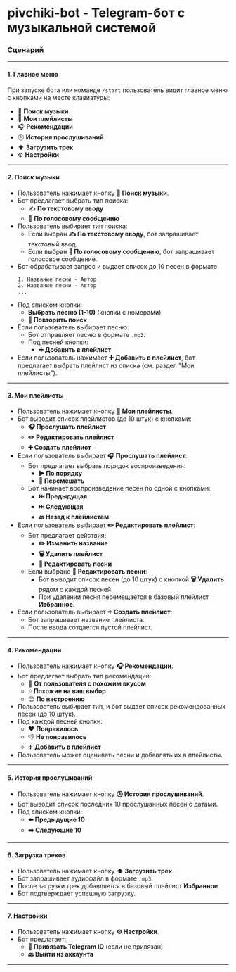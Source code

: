 # pivchiki-bot - Telegram-бот с музыкальной системой
### Сценарий 

---

#### **1. Главное меню**
При запуске бота или команде `/start` пользователь видит главное меню с кнопками на месте клавиатуры:
- 🎵 **Поиск музыки**
- 📁 **Мои плейлисты**
- 🎧 **Рекомендации**
- 🕒 **История прослушиваний**
- ⬆️ **Загрузить трек**
- ⚙️ **Настройки**

---

#### **2. Поиск музыки**
- Пользователь нажимает кнопку **🎵 Поиск музыки**.
- Бот предлагает выбрать тип поиска:
  - ✍️ **По текстовому вводу**
  - 🎤 **По голосовому сообщению**
- Пользователь выбирает тип поиска:
  - Если выбран  **✍️ По текстовому вводу**, бот запрашивает текстовый ввод.
  - Если выбран **🎤 По голосовому сообщению**, бот запрашивает голосовое сообщение.
- Бот обрабатывает запрос и выдает список до 10 песен в формате:
  ```
  1. Название песни - Автор
  2. Название песни - Автор
  ...
  ```
- Под списком кнопки:
  - **Выбрать песню (1-10)** (кнопки с номерами)
  - **🔄 Повторить поиск**
- Если пользователь выбирает песню:
  - Бот отправляет песню в формате `.mp3`.
  - Под песней кнопки:
    - **➕ Добавить в плейлист**
- Если пользователь нажимает **➕ Добавить в плейлист**, бот предлагает выбрать плейлист из списка (см. раздел "Мои плейлисты").

---

#### **3. Мои плейлисты**
- Пользователь нажимает кнопку **📁 Мои плейлисты**.
- Бот выводит список плейлистов (до 10 штук) с кнопками:
  - **🎧 Прослушать плейлист**
  - **✏️ Редактировать плейлист**
  - **➕ Создать плейлист**
- Если пользователь выбирает **🎧 Прослушать плейлист**:
  - Бот предлагает выбрать порядок воспроизведения:
    - **▶️ По порядку**
    - **🔀 Перемешать**
  - Бот начинает воспроизведение песен по одной с кнопками:
    - **⏮️ Предыдущая**
    - **⏭️ Следующая**
    - **🔙 Назад к плейлистам**
- Если пользователь выбирает **✏️ Редактировать плейлист**:
  - Бот предлагает действия:
    - **✏️ Изменить название**
    - **🗑️ Удалить плейлист**
    - **🎵 Редактировать песни**
  - Если выбрано **🎵 Редактировать песни**:
    - Бот выводит список песен (до 10 штук) с кнопкой **🗑️ Удалить** рядом с каждой песней.
    - При удалении песня перемещается в базовый плейлист **Избранное**.
- Если пользователь выбирает **➕ Создать плейлист**:
  - Бот запрашивает название плейлиста.
  - После ввода создается пустой плейлист.

---

#### **4. Рекомендации**
- Пользователь нажимает кнопку **🎧 Рекомендации**.
- Бот предлагает выбрать тип рекомендаций:
  - 👥 **От пользователя с похожим вкусом**
  - 🎶 **Похожие на ваш выбор**
  - 😊 **По настроению**
- Пользователь выбирает тип, и бот выдает список рекомендованных песен (до 10 штук).
- Под каждой песней кнопки:
  - ❤️ **Понравилось**
  - 👎 **Не понравилось**
  - ➕ **Добавить в плейлист**
- Пользователь может оценивать песни и добавлять их в плейлисты.

---

#### **5. История прослушиваний**
- Пользователь нажимает кнопку **🕒 История прослушиваний**.
- Бот выводит список последних 10 прослушанных песен с датами.
- Под списком кнопки:
  - **⬅️ Предыдущие 10**
  - **➡️ Следующие 10**

---

#### **6. Загрузка треков**
- Пользователь нажимает кнопку **⬆️ Загрузить трек**.
- Бот запрашивает аудиофайл в формате `.mp3`.
- После загрузки трек добавляется в базовый плейлист **Избранное**.
- Бот подтверждает успешную загрузку.

---

#### **7. Настройки**
- Пользователь нажимает кнопку **⚙️ Настройки**.
- Бот предлагает:
  - **🔑 Привязать Telegram ID** (если не привязан)
  - **🔙 Выйти из аккаунта**

---
